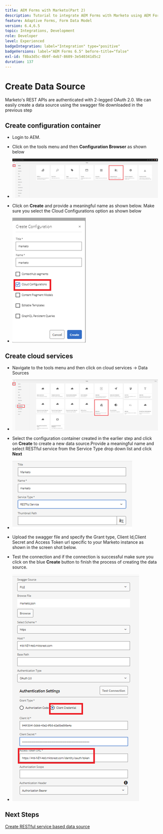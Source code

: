 ```yaml
---
title: AEM Forms with Marketo(Part 2)
description: Tutorial to integrate AEM Forms with Marketo using AEM Forms Form Data Model.
feature: Adaptive Forms, Form Data Model
version: 6.4,6.5
topic: Integrations, Development
role: Developer
level: Experienced
badgeIntegration: label="Integration" type="positive"
badgeVersions: label="AEM Forms 6.5" before-title="false"
exl-id: f8ba3d5c-0b9f-4eb7-8609-3e540341d5c2
duration: 137
---
```

# Create Data Source

Marketo's REST APIs are authenticated with 2-legged OAuth 2.0. We can easily create a data source using the swagger file downloaded in the previous step 

## Create configuration container

* Login to AEM.
* Click on the tools menu and then **Configuration Browser** as shown below

* ![tools menu](assets/datasource3.png)

* Click on **Create** and provide a meaningful name as shown below. Make sure you select the Cloud Configurations option as shown below

* ![configuration container](assets/datasource4.png)

## Create cloud services

* Navigate to the tools menu and then click on cloud  services -> Data Sources

* ![cloud-services](assets/datasource5.png)

* Select the configuration container created in the earlier step and click on **Create** to create a new data source.Provide a meaningful name and select RESTful service from the Service Type drop down list and click **Next**
* ![new-data-source](assets/datasource6.png)

* Upload the swagger file and specify the Grant type, Client Id,Client Secret and Access Token url specific to your Marketo instance as shown in the screen shot below.

* Test the connection and if the connection is successful make sure you click on the blue **Create** button to finish the process of creating the data source.

* ![data-source-config](assets/datasource1.png)


## Next Steps

[Create RESTful service based data source](./part3.md)
